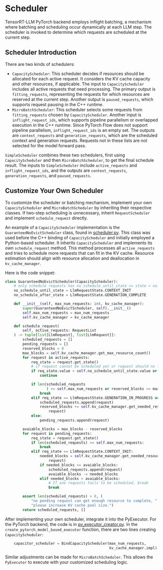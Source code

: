 # Scheduler

TensorRT-LLM PyTorch backend employs inflight batching, a mechanism where batching and scheduling occur dynamically at each LLM step.
The scheduler is invoked to determine which requests are scheduled at the current step.

## Scheduler Introduction

There are two kinds of schedulers:

- `CapacityScheduler`: This scheduler decides if resources should be allocated for each active request.
It considers the KV cache capacity and other resources, if applicable.
The input to `CapacityScheduler` includes all active requests that need processing.
The primary output is `fitting_requests`, representing the requests for which resources are reserved at the current step.
Another output is `paused_requests`, which supports request pausing in the C++ runtime.
- `MicroBatchScheduler`: This scheduler selects some requests from `fitting_requests` chosen by `CapacityScheduler`.
Another input is `inflight_request_ids`, which supports pipeline parallelism or overlapped execution in the C++ runtime.
Since PyTorch Flow does not support pipeline parallelism, `inflight_request_ids` is an empty set.
The outputs are `context_requests` and `generation_requests`, which are the scheduled context and generation requests.
Requests not in these lists are not selected for the model forward pass.

`SimpleScheduler` combines these two schedulers, first using `CapacityScheduler` and then `MicroBatchScheduler`, to get the final schedule result.
The inputs to `SimpleScheduler` include `active_requests` and `inflight_request_ids`, and the outputs are `context_requests`, `generation_requests`, and `paused_requests`.

## Customize Your Own Scheduler

To customize the scheduler or batching mechanism, implement your own `CapacityScheduler` and `MicroBatchScheduler` by inheriting their respective classes.
If two-step scheduling is unnecessary, inherit `RequestScheduler` and implement `schedule_request` directly.

An example of a `CapacityScheduler` implementation is the `GuaranteedNoEvictScheduler` class, found in [scheduler.py](https://github.com/NVIDIA/TensorRT-LLM/blob/main/tensorrt_llm/_torch/pyexecutor/scheduler.py).
This class was used before the C++ binding of `CapacityScheduler` and initially employed a Python-based scheduler.
It inherits `CapacityScheduler` and implements its own `schedule_request` method.
This method processes all `active_requests` and tries to schedule more requests that can fit in the KV cache.
Resource estimation should align with resource allocation and deallocation in `kv_cache_manager`.

Here is the code snippet:

```python
class GuaranteedNoEvictScheduler(CapacityScheduler):
    # only schedule requests has no_schedule_until_state <= state < no_schedule_after_state
    no_schedule_until_state = LlmRequestState.CONTEXT_INIT
    no_schedule_after_state = LlmRequestState.GENERATION_COMPLETE

    def __init__(self, max_num_requests: int, kv_cache_manager):
        super(GuaranteedNoEvictScheduler, self).__init__()
        self.max_num_requests = max_num_requests
        self.kv_cache_manager = kv_cache_manager

    def schedule_request(
        self, active_requests: RequestList
    ) -> tuple[list[LlmRequest], list[LlmRequest]]:
        scheduled_requests = []
        pending_requests = []
        reserved_blocks = 0
        max_blocks = self.kv_cache_manager.get_max_resource_count()
        for request in active_requests:
            req_state = request.get_state()
            # if request cannot be scheduled yet or request should no longer be scheduled, skip
            if req_state.value < self.no_schedule_until_state.value or req_state.value >= self.no_schedule_after_state.value:
                continue

            if len(scheduled_requests
                   ) >= self.max_num_requests or reserved_blocks >= max_blocks:
                break
            elif req_state == LlmRequestState.GENERATION_IN_PROGRESS or req_state == LlmRequestState.GENERATION_TO_COMPLETE:
                scheduled_requests.append(request)
                reserved_blocks += self.kv_cache_manager.get_needed_resource_to_completion(
                    request)
            else:
                pending_requests.append(request)

        avaiable_blocks = max_blocks - reserved_blocks
        for request in pending_requests:
            req_state = request.get_state()
            if len(scheduled_requests) >= self.max_num_requests:
                break
            elif req_state == LlmRequestState.CONTEXT_INIT:
                needed_blocks = self.kv_cache_manager.get_needed_resource_to_completion(
                    request)
                if needed_blocks <= avaiable_blocks:
                    scheduled_requests.append(request)
                    avaiable_blocks -= needed_blocks
                elif needed_blocks > avaiable_blocks:
                    # If one requests fails to be scheduled, break
                    break

        assert len(scheduled_requests) > 0, (
            "no pending request can get enough resource to complete, "
            "please increase KV cache pool size.")
        return scheduled_requests, []
```

After implementing your own scheduler, integrate it into the PyExecutor.
For the PyTorch backend, the code is in [py_executor_creator.py](https://github.com/NVIDIA/TensorRT-LLM/blob/main/tensorrt_llm/_torch/pyexecutor/py_executor_creator.py).
In the `create_pytorch_model_based_executor` function, there are two lines creating `CapacityScheduler`:

```python
    capacitor_scheduler = BindCapacityScheduler(max_num_requests,
                                                kv_cache_manager.impl)
```

Similar adjustments can be made for `MicroBatchScheduler`. This allows the `PyExecutor` to execute with your customized scheduling logic.

